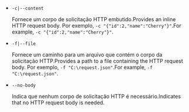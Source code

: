 * `-c|--content`

  <span data-ttu-id="8bc7a-101">Fornece um corpo de solicitação HTTP embutido.</span><span class="sxs-lookup"><span data-stu-id="8bc7a-101">Provides an inline HTTP request body.</span></span> <span data-ttu-id="8bc7a-102">Por exemplo, `-c "{"id":2,"name":"Cherry"}"`.</span><span class="sxs-lookup"><span data-stu-id="8bc7a-102">For example, `-c "{"id":2,"name":"Cherry"}"`.</span></span>

* `-f|--file`

  <span data-ttu-id="8bc7a-103">Fornece um caminho para um arquivo que contém o corpo da solicitação HTTP.</span><span class="sxs-lookup"><span data-stu-id="8bc7a-103">Provides a path to a file containing the HTTP request body.</span></span> <span data-ttu-id="8bc7a-104">Por exemplo, `-f "C:\request.json"`.</span><span class="sxs-lookup"><span data-stu-id="8bc7a-104">For example, `-f "C:\request.json"`.</span></span>

* `--no-body`

  <span data-ttu-id="8bc7a-105">Indica que nenhum corpo de solicitação HTTP é necessário.</span><span class="sxs-lookup"><span data-stu-id="8bc7a-105">Indicates that no HTTP request body is needed.</span></span>
